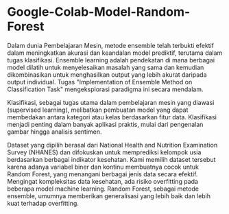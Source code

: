 # Google-Colab-Model-Random-Forest

Dalam dunia Pembelajaran Mesin, metode ensemble telah terbukti efektif dalam meningkatkan akurasi dan keandalan model prediktif, terutama dalam tugas klasifikasi. Ensemble learning adalah pendekatan di mana berbagai model dilatih untuk menyelesaikan masalah yang sama dan kemudian dikombinasikan untuk menghasilkan output yang lebih akurat daripada output individual. Tugas "Implementation of Ensemble Method on Classification Task" mengeksplorasi paradigma ini secara mendalam.<br/>

Klasifikasi, sebagai tugas utama dalam pembelajaran mesin yang diawasi (supervised learning), melibatkan pembuatan model yang dapat membedakan antara kategori atau kelas berdasarkan fitur data. Klasifikasi menjadi penting dalam banyak aplikasi praktis, mulai dari pengenalan gambar hingga analisis sentimen.<br>

Dataset yang dipilih berasal dari National Health and Nutrition Examination Survey (NHANES) dan difokuskan untuk memprediksi kelompok usia berdasarkan berbagai indikator kesehatan. Kami memilih dataset tersebut karena adanya variabel biner dan kontinu membuatnya cocok untuk Random Forest, yang menangani berbagai jenis data secara efektif. Mengingat kompleksitas data kesehatan, ada risiko overfitting pada beberapa model machine learning. Random Forest, sebagai metode ensemble, umumnya memberikan generalisasi yang lebih baik dan lebih kuat terhadap overfitting.
